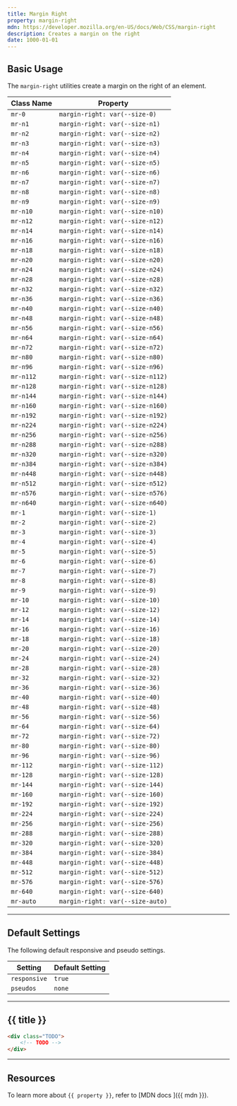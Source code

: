 ```yaml
---
title: Margin Right
property: margin-right
mdn: https://developer.mozilla.org/en-US/docs/Web/CSS/margin-right
description: Creates a margin on the right
date: 1000-01-01
---
```


## Basic Usage

The `margin-right` utilities create a margin on the right of an element.

| Class Name | Property                         |
| ---------- | -------------------------------- |
| `mr-0`     | `margin-right: var(--size-0)`    |
| `mr-n1`    | `margin-right: var(--size-n1)`   |
| `mr-n2`    | `margin-right: var(--size-n2)`   |
| `mr-n3`    | `margin-right: var(--size-n3)`   |
| `mr-n4`    | `margin-right: var(--size-n4)`   |
| `mr-n5`    | `margin-right: var(--size-n5)`   |
| `mr-n6`    | `margin-right: var(--size-n6)`   |
| `mr-n7`    | `margin-right: var(--size-n7)`   |
| `mr-n8`    | `margin-right: var(--size-n8)`   |
| `mr-n9`    | `margin-right: var(--size-n9)`   |
| `mr-n10`   | `margin-right: var(--size-n10)`  |
| `mr-n12`   | `margin-right: var(--size-n12)`  |
| `mr-n14`   | `margin-right: var(--size-n14)`  |
| `mr-n16`   | `margin-right: var(--size-n16)`  |
| `mr-n18`   | `margin-right: var(--size-n18)`  |
| `mr-n20`   | `margin-right: var(--size-n20)`  |
| `mr-n24`   | `margin-right: var(--size-n24)`  |
| `mr-n28`   | `margin-right: var(--size-n28)`  |
| `mr-n32`   | `margin-right: var(--size-n32)`  |
| `mr-n36`   | `margin-right: var(--size-n36)`  |
| `mr-n40`   | `margin-right: var(--size-n40)`  |
| `mr-n48`   | `margin-right: var(--size-n48)`  |
| `mr-n56`   | `margin-right: var(--size-n56)`  |
| `mr-n64`   | `margin-right: var(--size-n64)`  |
| `mr-n72`   | `margin-right: var(--size-n72)`  |
| `mr-n80`   | `margin-right: var(--size-n80)`  |
| `mr-n96`   | `margin-right: var(--size-n96)`  |
| `mr-n112`  | `margin-right: var(--size-n112)` |
| `mr-n128`  | `margin-right: var(--size-n128)` |
| `mr-n144`  | `margin-right: var(--size-n144)` |
| `mr-n160`  | `margin-right: var(--size-n160)` |
| `mr-n192`  | `margin-right: var(--size-n192)` |
| `mr-n224`  | `margin-right: var(--size-n224)` |
| `mr-n256`  | `margin-right: var(--size-n256)` |
| `mr-n288`  | `margin-right: var(--size-n288)` |
| `mr-n320`  | `margin-right: var(--size-n320)` |
| `mr-n384`  | `margin-right: var(--size-n384)` |
| `mr-n448`  | `margin-right: var(--size-n448)` |
| `mr-n512`  | `margin-right: var(--size-n512)` |
| `mr-n576`  | `margin-right: var(--size-n576)` |
| `mr-n640`  | `margin-right: var(--size-n640)` |
| `mr-1`     | `margin-right: var(--size-1)`    |
| `mr-2`     | `margin-right: var(--size-2)`    |
| `mr-3`     | `margin-right: var(--size-3)`    |
| `mr-4`     | `margin-right: var(--size-4)`    |
| `mr-5`     | `margin-right: var(--size-5)`    |
| `mr-6`     | `margin-right: var(--size-6)`    |
| `mr-7`     | `margin-right: var(--size-7)`    |
| `mr-8`     | `margin-right: var(--size-8)`    |
| `mr-9`     | `margin-right: var(--size-9)`    |
| `mr-10`    | `margin-right: var(--size-10)`   |
| `mr-12`    | `margin-right: var(--size-12)`   |
| `mr-14`    | `margin-right: var(--size-14)`   |
| `mr-16`    | `margin-right: var(--size-16)`   |
| `mr-18`    | `margin-right: var(--size-18)`   |
| `mr-20`    | `margin-right: var(--size-20)`   |
| `mr-24`    | `margin-right: var(--size-24)`   |
| `mr-28`    | `margin-right: var(--size-28)`   |
| `mr-32`    | `margin-right: var(--size-32)`   |
| `mr-36`    | `margin-right: var(--size-36)`   |
| `mr-40`    | `margin-right: var(--size-40)`   |
| `mr-48`    | `margin-right: var(--size-48)`   |
| `mr-56`    | `margin-right: var(--size-56)`   |
| `mr-64`    | `margin-right: var(--size-64)`   |
| `mr-72`    | `margin-right: var(--size-72)`   |
| `mr-80`    | `margin-right: var(--size-80)`   |
| `mr-96`    | `margin-right: var(--size-96)`   |
| `mr-112`   | `margin-right: var(--size-112)`  |
| `mr-128`   | `margin-right: var(--size-128)`  |
| `mr-144`   | `margin-right: var(--size-144)`  |
| `mr-160`   | `margin-right: var(--size-160)`  |
| `mr-192`   | `margin-right: var(--size-192)`  |
| `mr-224`   | `margin-right: var(--size-224)`  |
| `mr-256`   | `margin-right: var(--size-256)`  |
| `mr-288`   | `margin-right: var(--size-288)`  |
| `mr-320`   | `margin-right: var(--size-320)`  |
| `mr-384`   | `margin-right: var(--size-384)`  |
| `mr-448`   | `margin-right: var(--size-448)`  |
| `mr-512`   | `margin-right: var(--size-512)`  |
| `mr-576`   | `margin-right: var(--size-576)`  |
| `mr-640`   | `margin-right: var(--size-640)`  |
| `mr-auto`  | `margin-right: var(--size-auto)` |

---

## Default Settings

The following default responsive and pseudo settings.

| Setting      | Default Setting |
| ------------ | --------------- |
| `responsive` | `true`          |
| `pseudos`    | `none`          |

---

## {{ title }}

<div class="bg-silver-200 p-20 h-256 radius-md flex flex-wrap align-content-center">
  <!-- ... -->
</div>

```html
<div class="TODO">
	<!-- TODO -->
</div>
```

---

## Resources

To learn more about `{{ property }}`, refer to [MDN docs <i class="far fa-external-link ml-6"></i>]({{ mdn }}).
